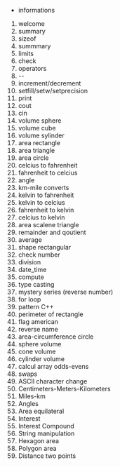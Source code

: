 * informations

1. welcome
2. summary
3. sizeof
4. summmary
5. limits
6. check
7. operators
8. --
9. increment/decrement
10. setfill/setw/setprecision
11. print
12. cout
13. cin
14. volume sphere
15. volume cube
16. volume sylinder
17. area rectangle
18. area triangle
19. area circle
20. celcius to fahrenheit
21. fahrenheit to celcius
22. angle 
23. km-mile converts
24. kelvin to fahrenheit
25. kelvin to celcius
26. fahrenheit to kelvin  
27. celcius to kelvin  
28. area scalene triangle
29. remainder and qoutient
30. average 
31. shape rectangular
32. check number
33. division
34. date_time
35. compute
36. type casting
37. mystery series (reverse number)
38. for loop
39. pattern C++
40. perimeter of rectangle
41. flag american
42. reverse name 
43. area-circumference circle
44. sphere volume
45. cone volume
46. cylinder volume
47. calcul array odds-evens
48. swaps
49. ASCII character change
50. Centimeters-Meters-Kilometers 
51. Miles-km
52. Angles
53. Area equilateral
54. Interest
55. Interest Compound
56. String manipulation
57. Hexagon area
58. Polygon area
59. Distance two points 